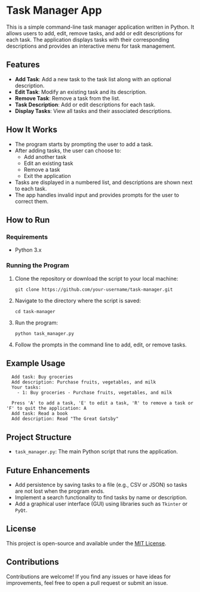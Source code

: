 # Task Manager App

This is a simple command-line task manager application written in Python. It allows users to add, edit, remove tasks, 
and add or edit descriptions for each task. The application displays tasks with their corresponding descriptions and provides an interactive menu for task management.

## Features

- **Add Task**: Add a new task to the task list along with an optional description.
- **Edit Task**: Modify an existing task and its description.
- **Remove Task**: Remove a task from the list.
- **Task Description**: Add or edit descriptions for each task.
- **Display Tasks**: View all tasks and their associated descriptions.

## How It Works

- The program starts by prompting the user to add a task.
- After adding tasks, the user can choose to:
  - Add another task
  - Edit an existing task
  - Remove a task
  - Exit the application
- Tasks are displayed in a numbered list, and descriptions are shown next to each task.
- The app handles invalid input and provides prompts for the user to correct them.

## How to Run

### Requirements
- Python 3.x

### Running the Program
1. Clone the repository or download the script to your local machine:
    ```
    git clone https://github.com/your-username/task-manager.git
    ```

2. Navigate to the directory where the script is saved:
    ```
    cd task-manager
    ```

3. Run the program:
    ```
    python task_manager.py
    ```

4. Follow the prompts in the command line to add, edit, or remove tasks.

## Example Usage

```
  Add task: Buy groceries
  Add description: Purchase fruits, vegetables, and milk
  Your tasks:
    - 1: Buy groceries - Purchase fruits, vegetables, and milk

  Press 'A' to add a task, 'E' to edit a task, 'R' to remove a task or 'F' to quit the application: A
  Add task: Read a book
  Add description: Read "The Great Gatsby"
```
## Project Structure

- `task_manager.py`: The main Python script that runs the application.

## Future Enhancements

- Add persistence by saving tasks to a file (e.g., CSV or JSON) so tasks are not lost when the program ends.
- Implement a search functionality to find tasks by name or description.
- Add a graphical user interface (GUI) using libraries such as `Tkinter` or `PyQt`.

## License

This project is open-source and available under the [MIT License](LICENSE).

## Contributions

Contributions are welcome! If you find any issues or have ideas for improvements, feel free to open a pull request or submit an issue.


